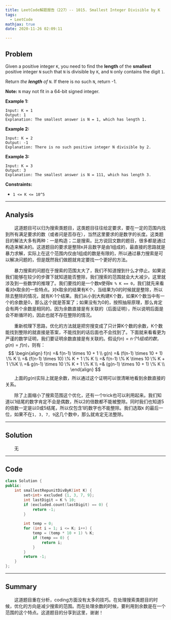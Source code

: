 ```yaml
---
title: LeetCode解题报告（227）-- 1015. Smallest Integer Divisible by K
tags:
  - LeetCode
mathjax: true
date: 2020-11-26 02:09:11

---
```


## Problem

Given a positive integer `K`, you need to find the **length** of the **smallest** positive integer `N` such that `N` is divisible by `K`, and `N` only contains the digit `1`.

Return *the **length** of* `N`. If there is no such `N`, return -1.

**Note:** `N` may not fit in a 64-bit signed integer.

<!-- more -->

**Example 1:**

```
Input: K = 1
Output: 1
Explanation: The smallest answer is N = 1, which has length 1.
```

**Example 2:**

```
Input: K = 2
Output: -1
Explanation: There is no such positive integer N divisible by 2.
```

**Example 3:**

```
Input: K = 3
Output: 3
Explanation: The smallest answer is N = 111, which has length 3.
```

**Constraints:**

- `1 <= K <= 10^5`

------

## Analysis

&emsp;&emsp;这道题目可以归为搜索类题目，这类题目往往给定要求，要在一定的范围内找到所有满足要求的数（或者问是否存在），当然这里要求的是数字的长度。这类题目的解法大多有两种：一是构造；二是搜索。比方说回文数的题目，很多都是通过构造来解决的。这道题目的要求是整除`K`并且数字是由1组成的，最直接的思路就是暴力求解，实际上在这个范围内仅由1组成的数是有限的，所以通过暴力搜索是可以解决问题的，但是既然我们做题就肯定要找一个更好的方法。

&emsp;&emsp;暴力搜索的问题在于搜索的范围太大了，我们不知道搜到什么才停止。如果说我们能够在较少的步骤下就知道能否整除，我们搜索的范围就会大大减少。这里就涉及到一些数学的推理了。我们要找的是一个数`N`使得`N % K == 0`，我们就先来看看对`K`取余的一些特点。对`K`取余的结果有K个，当结果为0的时候就是整除，所以除去整除的情况，就有K-1个结果。我们从小到大构建K个数，如果K个数当中有一个的余数是0，那么这个就是答案了；如果没有为0的，按照抽屉原理，那么肯定会有两个余数是相同的。因为余数直接是有关联的（后面证明），所以说明后面是会不断循环的，因此也就不存在整除的情况。

&emsp;&emsp;重新梳理下思路，优化的方法就是把穷搜变成了只计算K个数的余数，K个数能找到整除的就直接是答案，不能找到的话后面也不会找到了。下面就来看看更为严谨的数学证明，我们要证明余数直接是有关联的。假设$f(n) = n个1组成的数$，$g(n) = f(n) % K$，则有：
$$
\begin{align}
f(n) =& f(n-1) \times 10 + 1 \\
g(n) =& (f(n-1) \times 10 + 1) \% K \\
=& (f(n-1) \times 10) \% K + 1 \% K \\
=& f(n-1) \% K \times 10 \% K + 1 \%K \\
=& g(n-1) \times 10 \% K + 1 \% K \\
=& (g(n-1) \times 10 + 1) \% K \\
\end{align}
$$
&emsp;&emsp;上面的$g(n)$实际上就是余数，所以通过这个证明可以很清晰地看到余数直接的关系。

&emsp;&emsp;除了上面缩小了搜索范围这个优化，还有一个trick也可以利用起来。我们知道以1结尾的数字肯定不会是偶数，所以2的倍数都不能被整除。同时我们也知道5的倍数一定是以0或5结尾，所以仅包含1的数字也不能整除。我们选取`K` 的最后一位，如果不在`1, 3, 7, 9`这几个数中，那么就肯定无法整除。

------

## Solution

&emsp;&emsp;无

------

## Code

```c++
class Solution {
public:
    int smallestRepunitDivByK(int K) {
        set<int> excluded {1, 3, 7, 9};
        int lastDigit = K % 10;
        if (excluded.count(lastDigit) == 0) {
            return -1;
        }
        
        int temp = 0;
        for (int i = 1; i <= K; i++) {
            temp = (temp * 10 + 1) % K;
            if (temp == 0) {
                return i;
            }
        }
        return -1;
    }
};
```

------

## Summary

&emsp;&emsp;这道题目重在分析，coding方面没有太多的技巧。在处理搜索类题目的时候，优化的方向是减少搜索的范围。而在处理余数的时候，要利用到余数是在一个范围的这个特点。这道题目的分享到这里，谢谢！
